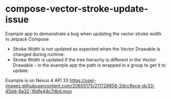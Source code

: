 # compose-vector-stroke-update-issue
Example app to demonstrate a bug when updating the vector stroke width in Jetpack Compose


- Stroke Width is not updated as expected when the Vector Drawable is changed during runtime. 
- Stroke Width is updated if the tree hierachy is different in the Vector Drawable - in the example app the path is wrapped in a group to get it to update. 

Example is on Nexus 4 API 33
https://user-images.githubusercontent.com/20655175/211729858-2dcc8ece-dc33-45dd-8a32-16dfe44c7dbd.mov

